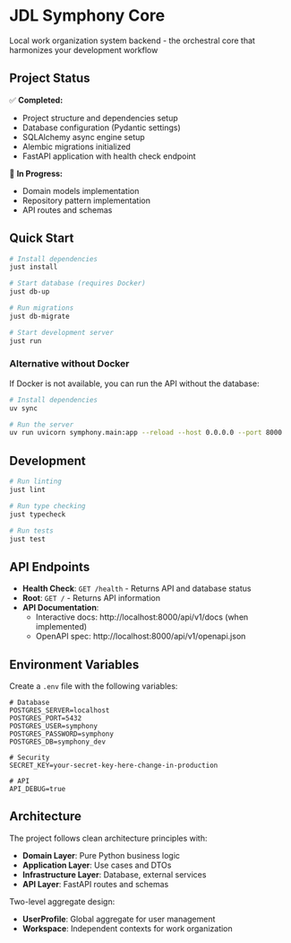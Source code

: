 # JDL Symphony Core

Local work organization system backend - the orchestral core that harmonizes your development workflow

## Project Status

✅ **Completed:**
- Project structure and dependencies setup
- Database configuration (Pydantic settings)
- SQLAlchemy async engine setup
- Alembic migrations initialized
- FastAPI application with health check endpoint

🚧 **In Progress:**
- Domain models implementation
- Repository pattern implementation
- API routes and schemas

## Quick Start

```bash
# Install dependencies
just install

# Start database (requires Docker)
just db-up

# Run migrations
just db-migrate

# Start development server
just run
```

### Alternative without Docker

If Docker is not available, you can run the API without the database:

```bash
# Install dependencies
uv sync

# Run the server
uv run uvicorn symphony.main:app --reload --host 0.0.0.0 --port 8000
```

## Development

```bash
# Run linting
just lint

# Run type checking
just typecheck

# Run tests
just test
```

## API Endpoints

- **Health Check**: `GET /health` - Returns API and database status
- **Root**: `GET /` - Returns API information
- **API Documentation**: 
  - Interactive docs: http://localhost:8000/api/v1/docs (when implemented)
  - OpenAPI spec: http://localhost:8000/api/v1/openapi.json

## Environment Variables

Create a `.env` file with the following variables:

```env
# Database
POSTGRES_SERVER=localhost
POSTGRES_PORT=5432
POSTGRES_USER=symphony
POSTGRES_PASSWORD=symphony
POSTGRES_DB=symphony_dev

# Security
SECRET_KEY=your-secret-key-here-change-in-production

# API
API_DEBUG=true
```

## Architecture

The project follows clean architecture principles with:
- **Domain Layer**: Pure Python business logic
- **Application Layer**: Use cases and DTOs
- **Infrastructure Layer**: Database, external services
- **API Layer**: FastAPI routes and schemas

Two-level aggregate design:
- **UserProfile**: Global aggregate for user management
- **Workspace**: Independent contexts for work organization
